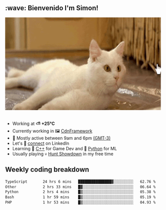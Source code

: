 <h2>:wave: <b>Bienvenido I'm Simon!&nbsp;</b></h2>

<section>
  <img src="./static/banner.gif" height=300 width=1000>
</section>

<br>

<ul>
  <li>
		<!--START_SECTION:weather-->
		Working at <b>⛅️  +25°C</b>
		<!--END_SECTION:weather-->
  </li>
  <li>
    Currently working in 🖼️&nbsp;<a href=https://github.com/snapverse/cdn-framework target=_blank>CdnFramework</a>
  </li>
  <li>
    🚩 Mostly active between 9am and 6pm <a href=https://onlinealarmkur.com/world/es target=_blank>(GMT-3)</a>
  </li>
  <li>
    Let's 🔗&nbsp;<a href=https://www.linkedin.com/in/itsimmons target=_blank>connect</a> on LinkedIn
  </li>
  <li>
    Learning 👴&nbsp;<a href=https://images3.memedroid.com/images/UPLOADED755/65f2bce6734f6.webp target=_blank>C++</a> for Game Dev and 🐍&nbsp;<a href=https://qph.cf2.quoracdn.net/main-qimg-4472b6229cb75bf66ab531f3ebd4f975-lq target=_blank>Python</a> for ML
  </li>
  <li>
    Usually playing 💀&nbsp;<a href=https://www.huntshowdown.com target=_blank>Hunt Showdown</a> in my free time
  </li>
</ul>

<h2><b>Weekly coding breakdown </b></h2>

<!--START_SECTION:waka-->

```txt
TypeScript       24 hrs 6 mins   ███████████████▓░░░░░░░░░   62.76 %
Other            2 hrs 33 mins   █▓░░░░░░░░░░░░░░░░░░░░░░░   06.64 %
Python           2 hrs 4 mins    █▒░░░░░░░░░░░░░░░░░░░░░░░   05.38 %
Bash             1 hr 59 mins    █▒░░░░░░░░░░░░░░░░░░░░░░░   05.19 %
PHP              1 hr 53 mins    █▒░░░░░░░░░░░░░░░░░░░░░░░   04.93 %
```

<!--END_SECTION:waka-->
